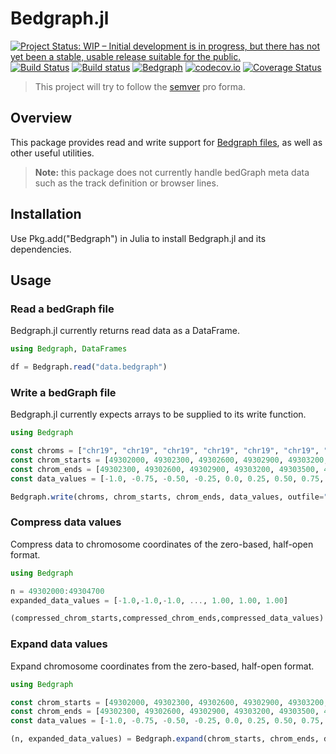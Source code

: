 # Bedgraph.jl

[![Project Status: WIP – Initial development is in progress, but there has not yet been a stable, usable release suitable for the public.](http://www.repostatus.org/badges/latest/wip.svg)](http://www.repostatus.org/#wip)
[![Build Status](https://travis-ci.org/CiaranOMara/Bedgraph.jl.svg?branch=master)](https://travis-ci.org/CiaranOMara/Bedgraph.jl)
[![Build status](https://ci.appveyor.com/api/projects/status/jny2ep4u3cmly8pj/branch/master?svg=true)](https://ci.appveyor.com/project/CiaranOMara/Bedgraph-jl/branch/master)
[![Bedgraph](http://pkg.julialang.org/badges/Bedgraph_0.6.svg)](http://pkg.julialang.org/?pkg=Bedgraph)
[![codecov.io](http://codecov.io/github/CiaranOMara/Bedgraph.jl/coverage.svg?branch=master)](http://codecov.io/github/CiaranOMara/Bedgraph.jl?branch=master)
[![Coverage Status](https://coveralls.io/repos/github/CiaranOMara/Bedgraph.jl/badge.svg?branch=master)](https://coveralls.io/github/CiaranOMara/Bedgraph.jl?branch=master)

> This project will try to follow the [semver](http://semver.org) pro forma.

## Overview
This package provides read and write support for [Bedgraph files](https://genome.ucsc.edu/goldenPath/help/bedgraph.html), as well as other useful utilities.

> **Note:**  this package does not currently handle bedGraph meta data such as the track definition or browser lines.

## Installation
Use Pkg.add("Bedgraph") in Julia to install Bedgraph.jl and its dependencies.

## Usage

### Read a bedGraph file
Bedgraph.jl currently returns read data as a DataFrame.

```julia
using Bedgraph, DataFrames

df = Bedgraph.read("data.bedgraph")
```
### Write a bedGraph file
Bedgraph.jl currently expects arrays to be supplied to its write function.

```julia
using Bedgraph

const chroms = ["chr19", "chr19", "chr19", "chr19", "chr19", "chr19", "chr19", "chr19", "chr19"]
const chrom_starts = [49302000, 49302300, 49302600, 49302900, 49303200, 49303500, 49303800, 49304100, 49304400]
const chrom_ends = [49302300, 49302600, 49302900, 49303200, 49303500, 49303800, 49304100, 49304400, 49304700]
const data_values = [-1.0, -0.75, -0.50, -0.25, 0.0, 0.25, 0.50, 0.75, 1.00]

Bedgraph.write(chroms, chrom_starts, chrom_ends, data_values, outfile="data.bedgraph")
```
### Compress data values
Compress data to chromosome coordinates of the zero-based, half-open format.

```julia
using Bedgraph

n = 49302000:49304700
expanded_data_values = [-1.0,-1.0,-1.0, ..., 1.00, 1.00, 1.00]

(compressed_chrom_starts,compressed_chrom_ends,compressed_data_values) = Bedgraph.compress(n,expanded_data_values)
```

### Expand data values
Expand chromosome coordinates from the zero-based, half-open format.

```julia
using Bedgraph

const chrom_starts = [49302000, 49302300, 49302600, 49302900, 49303200, 49303500, 49303800, 49304100, 49304400]
const chrom_ends = [49302300, 49302600, 49302900, 49303200, 49303500, 49303800, 49304100, 49304400, 49304700]
const data_values = [-1.0, -0.75, -0.50, -0.25, 0.0, 0.25, 0.50, 0.75, 1.00]

(n, expanded_data_values) = Bedgraph.expand(chrom_starts, chrom_ends, data_values)
```
